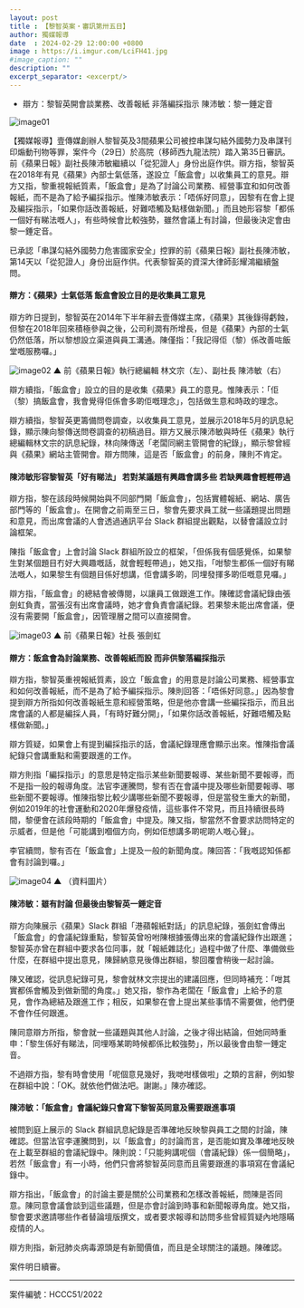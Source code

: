 ```yaml
---
layout: post
title : 【黎智英案・審訊第卅五日】
author: 獨媒報導
date  : 2024-02-29 12:00:00 +0800
image : https://i.imgur.com/LciFH41.jpg
#image_caption: ""
description: ""
excerpt_separator: <excerpt/>
---
```


- 辯方：黎智英開會談業務、改善報紙 非落編採指示 陳沛敏：黎一錘定音

<excerpt/>

![image01](https://i.imgur.com/nRW0eYN.png)

【獨媒報導】壹傳媒創辦人黎智英及3間蘋果公司被控串謀勾結外國勢力及串謀刊印煽動刊物等罪，案件今（29日）於高院（移師西九龍法院）踏入第35日審訊。前《蘋果日報》副社長陳沛敏繼續以「從犯證人」身份出庭作供。辯方指，黎智英在2018年有見《蘋果》內部士氣低落，遂設立「飯盒會」以收集員工的意見。辯方又指，黎重視報紙質素，「飯盒會」是為了討論公司業務、經營事宜和如何改善報紙，而不是為了給予編採指示。惟陳沛敏表示：「唔係好同意」，因黎有在會上提及編採指示，「如果你話改善報紙，好難唔觸及點樣做新聞。」而且她形容黎「都係一個好有睇法嘅人」，有些時候會比較強勢，雖然會議上有討論，但最後決定會由黎一錘定音。

已承認「串謀勾結外國勢力危害國家安全」控罪的前《蘋果日報》副社長陳沛敏，第14天以「從犯證人」身份出庭作供。代表黎智英的資深大律師彭耀鴻繼續盤問。

#### 辯方：《蘋果》士氣低落 飯盒會設立目的是收集員工意見

辯方昨日提到，黎智英在2014年下半年辭去壹傳媒主席，《蘋果》其後錄得虧蝕，但黎在2018年回來積極參與之後，公司利潤有所增長，但是《蘋果》內部的士氣仍然低落，所以黎想設立渠道與員工溝通。陳僅指：「我記得佢（黎）係改善咗飯堂嘅服務囉。」

![image02](https://i.imgur.com/uKkAyNW.png)
▲ 前《蘋果日報》執行總編輯 林文宗（左）、副社長 陳沛敏（右）

辯方續指，「飯盒會」設立的目的是收集《蘋果》員工的意見。惟陳表示：「佢（黎）搞飯盒會，我會覺得佢係會多啲佢嘅理念」，包括做生意和時政的理念。

辯方續指，黎智英更籌備問卷調查，以收集員工意見，並展示2018年5月的訊息紀錄，顯示陳向黎傳送問卷調查的初稿過目。辯方又展示陳沛敏與時任《蘋果》執行總編輯林文宗的訊息紀錄，林向陳傳送「老闆同網主管開會的紀錄」，顯示黎曾經與《蘋果》網站主管開會。辯方問陳，這是否「飯盒會」的前身，陳則不肯定。

#### 陳沛敏形容黎智英「好有睇法」 若對某議題有興趣會講多些 若缺興趣會輕輕帶過

辯方指，黎在該段時候開始與不同部門開「飯盒會」，包括實體報紙、網站、廣告部門等的「飯盒會」。在開會之前兩至三日，黎會先要求員工就一些議題提出問題和意見，而出席會議的人會透過通訊平台 Slack 群組提出觀點，以替會議設立討論框架。

陳指「飯盒會」上會討論 Slack 群組所設立的框架，「但係我有個感覺係，如果黎生對某個題目冇好大興趣嘅話，就會輕輕帶過」，她又指，「咁黎生都係一個好有睇法嘅人，如果黎生有個題目係好想講，佢會講多啲，同埋發揮多啲佢嘅意見囉。」

辯方指，「飯盒會」的總結會被傳閱，以讓員工做跟進工作。陳確認會議紀錄由張劍虹負責，當張沒有出席會議時，她才會負責會議紀錄。若果黎未能出席會議，便沒有需要開「飯盒會」，因管理層之間可以直接開會。

![image03](https://i.imgur.com/L4Tldfh.png)
▲ 前《蘋果日報》社長 張劍虹

#### 辯方：飯盒會為討論業務、改善報紙而設 而非供黎落編採指示

辯方指，黎智英重視報紙質素，設立「飯盒會」的用意是討論公司業務、經營事宜和如何改善報紙，而不是為了給予編採指示。陳則回答：「唔係好同意。」因為黎會提到辯方所指如何改善報紙生意和經營策略，但是他亦會講一些編採指示，而且出席會議的人都是編採人員，「有時好難分開」，「如果你話改善報紙，好難唔觸及點樣做新聞。」

辯方質疑，如果會上有提到編採指示的話，會議紀錄理應會顯示出來。惟陳指會議紀錄只會講重點和需要跟進的工作。

辯方則指「編採指示」的意思是特定指示某些新聞要報導、某些新聞不要報導，而不是指一般的報導角度。法官李運騰問，黎有否在會議中提及哪些新聞要報導、哪些新聞不要報導。惟陳指黎比較少講哪些新聞不要報導，但是當發生重大的新聞，例如2019年的社會運動和2020年爆發疫情，這些事件不常見，而且持續很長時間，黎便會在該段時期的「飯盒會」中提及。陳又指，黎當然不會要求訪問特定的示威者，但是他「可能講到嗰個方向，例如佢想講多啲呢啲人嘅心聲」。

李官續問，黎有否在「飯盒會」上提及一般的新聞角度。陳回答：「我嘅認知係都會有討論到囉。」

![image04](https://i.imgur.com/3Kd9Pom.png)
▲ （資料圖片）

#### 陳沛敏：雖有討論 但最後由黎智英一錘定音

辯方向陳展示《蘋果》Slack 群組「港蘋報紙對話」的訊息紀錄，張劍虹會傳出「飯盒會」的會議紀錄重點，黎智英曾吩咐陳根據張傳出來的會議紀錄作出跟進；黎智英亦曾在群組中要求各位同事，就「報紙雜誌化」過程中做了什麼、準備做些什麼，在群組中提出意見，陳歸納意見後傳出群組，黎回覆會稍後一起討論。

陳又確認，從訊息紀錄可見，黎會就林文宗提出的建議回應，但同時補充：「咁其實都係會觸及到做新聞的角度。」她又指，黎作為老闆在「飯盒會」上給予的意見，會作為總結及跟進工作；相反，如果黎在會上提出某些事情不需要做，他們便不會作任何跟進。

陳同意辯方所指，黎會就一些議題與其他人討論，之後才得出結論，但她同時重申：「黎生係好有睇法，同埋喺某啲時候都係比較強勢」，所以最後會由黎一錘定音。

不過辯方指，黎有時會使用「呢個意見幾好，我哋咁樣做啦」之類的言辭，例如黎在群組中說：「OK。就依他們做法吧。謝謝。」陳亦確認。

#### 陳沛敏：「飯盒會」會議紀錄只會寫下黎智英同意及需要跟進事項

被問到庭上展示的 Slack 群組訊息紀錄是否準確地反映黎與員工之間的討論，陳確認。但當法官李運騰問到，以「飯盒會」的討論而言，是否能如實及準確地反映在上載至群組的會議紀錄中。陳則說：「只能夠講呢個（會議紀錄）係一個簡略」，若然「飯盒會」有一小時，他們只會將黎智英同意而且需要跟進的事項寫在會議紀錄中。

辯方指出，「飯盒會」的討論主要是關於公司業務和怎樣改善報紙，問陳是否同意。陳同意會議會談到這些議題，但是亦會討論到時事和新聞報導角度。她又指，黎會要求邀請哪些作者替論壇版撰文，或者要求報導和訪問多些曾經質疑內地隱瞞疫情的人。

辯方則指，新冠肺炎病毒源頭是有新聞價值，而且是全球關注的議題。陳確認。

案件明日續審。

---

案件編號：HCCC51/2022
